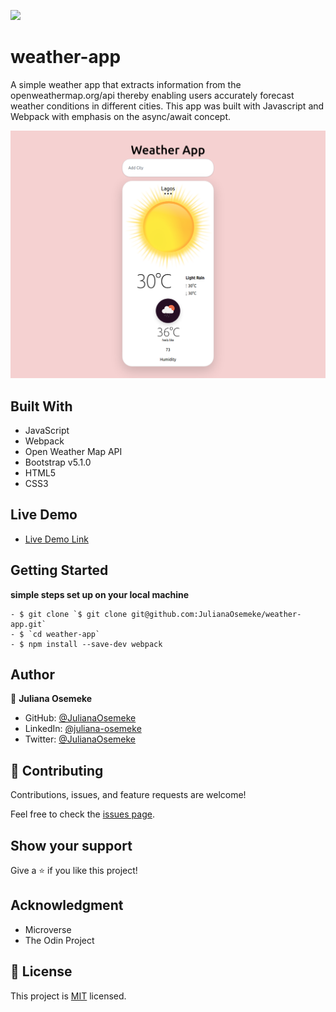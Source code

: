 ![](https://img.shields.io/badge/Microverse-blueviolet)

# weather-app
A simple weather app that extracts information from the openweathermap.org/api thereby enabling users accurately forecast weather conditions in different cities. This app was built with Javascript and Webpack with emphasis on the async/await concept.


![screenshot](dist/Assets/weatherapp.png)

## Built With
- JavaScript
- Webpack
- Open Weather Map API
- Bootstrap v5.1.0
- HTML5
- CSS3

## Live Demo
- [Live Demo Link]()


## Getting Started

**simple steps set up on your local machine**

```
- $ git clone `$ git clone git@github.com:JulianaOsemeke/weather-app.git`
- $ `cd weather-app`
- $ npm install --save-dev webpack

```

## Author

👤 **Juliana Osemeke**

- GitHub: [@JulianaOsemeke](https://github.com/JulianaOsemeke)
- LinkedIn: [@juliana-osemeke](https://www.linkedin.com/in/juliana-osemeke/)
- Twitter: [@JulianaOsemeke](https://twitter.com/JulianaOsemeke)

## 🤝 Contributing

Contributions, issues, and feature requests are welcome!

Feel free to check the [issues page](issues/).


## Show your support

Give a ⭐️ if you like this project!

## Acknowledgment

- Microverse
- The Odin Project

## 📝 License

This project is [MIT](./LICENSE) licensed.
